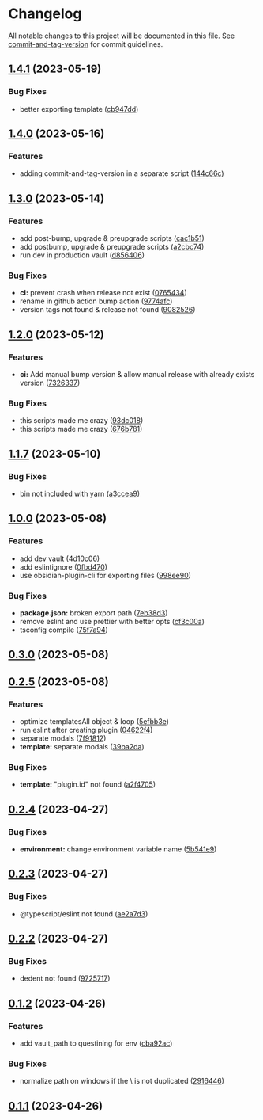 # Changelog

All notable changes to this project will be documented in this file. See [commit-and-tag-version](https://github.com/absolute-version/commit-and-tag-version) for commit guidelines.

## [1.4.1](https://github.com/Lisandra-dev/create-obsidian-plugin/compare/1.4.0...1.4.1) (2023-05-19)


### Bug Fixes

* better exporting template ([cb947dd](https://github.com/Lisandra-dev/create-obsidian-plugin/commit/cb947dded005da631c22bb8cd79a338f7a20209e))

## [1.4.0](https://github.com/Lisandra-dev/create-obsidian-plugin/compare/1.3.0...1.4.0) (2023-05-16)


### Features

* adding commit-and-tag-version in a separate script ([144c66c](https://github.com/Lisandra-dev/create-obsidian-plugin/commit/144c66ca95ad3c631da369e3eb9126340aea9200))

## [1.3.0](https://github.com/Lisandra-dev/create-obsidian-plugin/compare/1.2.0...1.3.0) (2023-05-14)


### Features

* add post-bump, upgrade & preupgrade scripts ([cac1b51](https://github.com/Lisandra-dev/create-obsidian-plugin/commit/cac1b511762a094b1641162f0a35abc7475ed2c0))
* add postbump, upgrade & preupgrade scripts ([a2cbc74](https://github.com/Lisandra-dev/create-obsidian-plugin/commit/a2cbc749900a67059b21fc677012956c78319fc1))
* run dev in production vault ([d856406](https://github.com/Lisandra-dev/create-obsidian-plugin/commit/d856406dd1afcd5aa657e274f37ceb16f96af4a0))


### Bug Fixes

* **ci:** prevent crash when release not exist ([0765434](https://github.com/Lisandra-dev/create-obsidian-plugin/commit/07654343a24966b0cf4d68206b1bfd83d7fcc6f2))
* rename in github action bump action ([9774afc](https://github.com/Lisandra-dev/create-obsidian-plugin/commit/9774afc34dd308b86e87efc24e16a83be08f1c88))
* version tags not found & release not found ([9082526](https://github.com/Lisandra-dev/create-obsidian-plugin/commit/90825265608b662586de6beb6253056e29c6b252))

## [1.2.0](https://github.com/Lisandra-dev/create-obsidian-plugin/compare/1.1.7...1.2.0) (2023-05-12)


### Features

* **ci:** Add manual bump version & allow manual release with already exists version ([7326337](https://github.com/Lisandra-dev/create-obsidian-plugin/commit/73263376b381566b8eb8ac381d753000ace91c4b))


### Bug Fixes

* this scripts made me crazy ([93dc018](https://github.com/Lisandra-dev/create-obsidian-plugin/commit/93dc018a06697bc8393cdbef0e6700b8806f2cb3))
* this scripts made me crazy ([676b781](https://github.com/Lisandra-dev/create-obsidian-plugin/commit/676b781c45a6a19dddd86edf744c06d4a95ab79f))

## [1.1.7](https://github.com/Lisandra-dev/create-obsidian-plugin/compare/v1.1.5...v1.1.7) (2023-05-10)


### Bug Fixes

* bin not included with yarn ([a3ccea9](https://github.com/Lisandra-dev/create-obsidian-plugin/commit/a3ccea94a094aba914f934f2797d11d1b2c73e55))

## [1.0.0](https://github.com/Lisandra-dev/create-obsidian-plugin/compare/v0.3.3...v1.0.0) (2023-05-08)


### Features

* add dev vault ([4d10c06](https://github.com/Lisandra-dev/create-obsidian-plugin/commit/4d10c06998b3dcdd6415a9b38e3cdd31d32beb4f))
* add eslintignore ([0fbd470](https://github.com/Lisandra-dev/create-obsidian-plugin/commit/0fbd470ecb8079e518a196027f2cd89f4879e6d2))
* use obsidian-plugin-cli for exporting files ([998ee90](https://github.com/Lisandra-dev/create-obsidian-plugin/commit/998ee9096092a0e25d7d3dcc29b7274b05226812))


### Bug Fixes

* **package.json:** broken export path ([7eb38d3](https://github.com/Lisandra-dev/create-obsidian-plugin/commit/7eb38d3039eb662d0c2bd5d1dbd8b3dae7db07ed))
* remove eslint and use prettier with better opts ([cf3c00a](https://github.com/Lisandra-dev/create-obsidian-plugin/commit/cf3c00a2a5dd13a1b6ff349f13ac24f0bfc66aaa))
* tsconfig compile ([75f7a94](https://github.com/Lisandra-dev/create-obsidian-plugin/commit/75f7a94e0970369cc410bd104bb236844b536d41))

## [0.3.0](https://github.com/Lisandra-dev/create-obsidian-plugin/compare/0.2.5...0.3.0) (2023-05-08)

## [0.2.5](https://github.com/Lisandra-dev/create-obsidian-plugin/compare/0.2.4...0.2.5) (2023-05-08)


### Features

* optimize templatesAll object & loop ([5efbb3e](https://github.com/Lisandra-dev/create-obsidian-plugin/commit/5efbb3e15c3566f6814e6fac5abd5960329434c0))
* run eslint after creating plugin ([04622f4](https://github.com/Lisandra-dev/create-obsidian-plugin/commit/04622f4d6caf8c8297e48d553f458ca1589ab439))
* separate modals ([7f91812](https://github.com/Lisandra-dev/create-obsidian-plugin/commit/7f91812860402e8da724b37b4d8c1e40f8d54f7d))
* **template:** separate modals ([39ba2da](https://github.com/Lisandra-dev/create-obsidian-plugin/commit/39ba2da9a29549c768e2fa51ab284d156eb63d90))


### Bug Fixes

* **template:** "plugin.id" not found ([a2f4705](https://github.com/Lisandra-dev/create-obsidian-plugin/commit/a2f4705337ed1d55341d2fa2548b620d89c8e8d7))

## [0.2.4](https://github.com/Lisandra-dev/create-obsidian-plugin/compare/0.2.3...0.2.4) (2023-04-27)


### Bug Fixes

* **environment:** change environment variable name ([5b541e9](https://github.com/Lisandra-dev/create-obsidian-plugin/commit/5b541e9bbe266b5d1397d1cf4f4031a8708ca60b))

## [0.2.3](https://github.com/Lisandra-dev/create-obsidian-plugin/compare/0.2.2...0.2.3) (2023-04-27)


### Bug Fixes

* @typescript/eslint not found ([ae2a7d3](https://github.com/Lisandra-dev/create-obsidian-plugin/commit/ae2a7d31d823ce5a277e89a5e41e393dfa2357b2))

## [0.2.2](https://github.com/Lisandra-dev/create-obsidian-plugin/compare/v0.2.1...v0.2.2) (2023-04-27)


### Bug Fixes

* dedent not found ([9725717](https://github.com/Lisandra-dev/create-obsidian-plugin/commit/9725717c106cf22fb90d08163f5cb8407c39a7f2))

## [0.1.2](https://github.com/lisandra-dev/obsidian-tools/compare/0.1.1...0.1.2) (2023-04-26)


### Features

* add vault_path to questining for env ([cba92ac](https://github.com/lisandra-dev/obsidian-tools/commit/cba92ac671c695666f3dde86d4d6f9d8f8d61778))


### Bug Fixes

* normalize path on windows if the \ is not duplicated ([2916446](https://github.com/lisandra-dev/obsidian-tools/commit/29164466d4a02c40361dc527e3ffd91d29f750fb))

## [0.1.1](https://github.com/lisandra-dev/obsidian-tools/compare/0.0.4...0.1.1) (2023-04-26)
